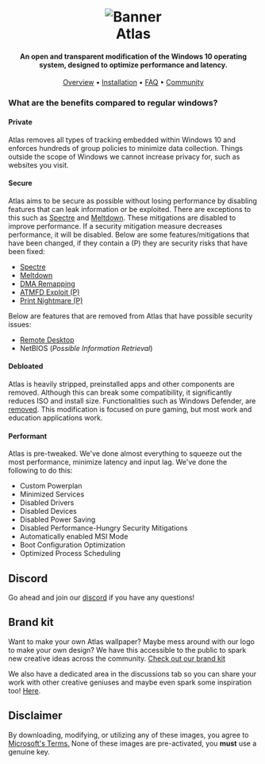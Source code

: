 <h1 align="center">
<img src="https://github.com/Atlas-OS/Atlas/blob/main/img/banner.jpg" alt="Banner"</img>
  <br>
  Atlas
  <br>
</h1>
<h4 align="center">An open and transparent modification of the Windows 10 operating system, designed to optimize performance and latency.</h4>

<p align="center">
  <a href="#Private">Overview</a>
  •
  <a href="https://github.com/Atlas-OS/Atlas/wiki/2.-Installing">Installation</a>
  •
  <a href="https://github.com/Atlas-OS/Atlas/wiki/1.-FAQ#contents">FAQ</a>
  •
  <a href="#Discord">Community</a>
</p>

### What are the benefits compared to regular windows?

#### **Private**

Atlas removes all types of tracking embedded within Windows 10 and enforces hundreds of group policies to minimize data collection. Things outside the scope of Windows we cannot increase privacy for, such as websites you visit.

#### **Secure**

Atlas aims to be secure as possible without losing performance by disabling features that can leak information or be exploited. There are exceptions to this such as [Spectre](https://spectreattack.com/spectre.pdf) and [Meltdown](https://meltdownattack.com/meltdown.pdf). These mitigations are disabled to improve performance.
If a security mitigation measure decreases performance, it will be disabled.
Below are some features/mitigations that have been changed, if they contain a (P) they are security risks that have been fixed:

- [Spectre](https://spectreattack.com/spectre.pdf)
- [Meltdown](https://meltdownattack.com/meltdown.pdf)
- [DMA Remapping](https://docs.microsoft.com/en-us/windows/security/information-protection/kernel-dma-protection-for-thunderbolt)
- [ATMFD Exploit (P)](https://msrc.microsoft.com/update-guide/en-US/vulnerability/CVE-2020-1020)
- [Print Nightmare (P)](https://us-cert.cisa.gov/ncas/current-activity/2021/06/30/printnightmare-critical-windows-print-spooler-vulnerability)

Below are features that are removed from Atlas that have possible security issues:

- [Remote Desktop](https://cve.mitre.org/cgi-bin/cvekey.cgi?keyword=Windows+Remote+Desktop)
- NetBIOS (*Possible Information Retrieval*)

#### **Debloated**

Atlas is heavily stripped, preinstalled apps and other components are removed. Although this can break some compatibility, it significantly reduces ISO and install size. Functionalities such as Windows Defender, are [removed](https://github.com/Atlas-OS/Atlas/wiki/1.-FAQ#13-whats-removed-in-atlas-os). This modification is focused on pure gaming, but most work and education applications work.

#### **Performant**

Atlas is pre-tweaked. We've done almost everything to squeeze out the most performance, minimize latency and input lag.
We've done the following to do this:

- Custom Powerplan
- Minimized Services
- Disabled Drivers
- Disabled Devices
- Disabled Power Saving
- Disabled Performance-Hungry Security Mitigations
- Automatically enabled MSI Mode
- Boot Configuration Optimization
- Optimized Process Scheduling

## Discord
Go ahead and join our [discord](https://discord.gg/xx6S3g3HzE) if you have any questions!

## Brand kit
Want to make your own Atlas wallpaper? Maybe mess around with our logo to make your own design? We have this accessible to the public to spark new creative ideas across the community. [Check out our brand kit](https://github.com/r0sayo/Atlas/blob/main/src/atlas_os_logo.ps?raw=true)

We also have a dedicated area in the discussions tab so you can share your work with other creative geniuses and maybe even spark some inspiration too! [Here](https://github.com/Atlas-OS/Atlas/discussions/categories/community-artwork).

## Disclaimer

By downloading, modifying, or utilizing any of these images, you agree to [Microsoft's Terms.](https://www.microsoft.com/en-us/Useterms/Retail/Windows/10/UseTerms_Retail_Windows_10_English.htm) None of these images are pre-activated, you **must** use a genuine key.
